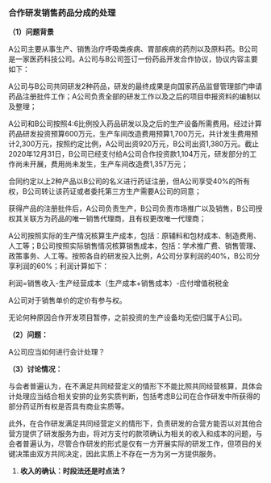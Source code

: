 ### 合作研发销售药品分成的处理

**（1）问题背景**

A公司主要从事生产、销售治疗呼吸类疾病、胃部疾病的药剂以及原料药。B公司是一家医药科技公司。A公司与B公司签订一份药品开发合作协议，协议内容主要如下：

A公司与B公司共同研发2种药品，研发的最终成果是向国家药品监督管理部门申请药品注册批件工作；A公司负责全部的研发工作以及之后的项目申报资料的编制以及整理；

A公司和B公司按照4:6比例投入药品研发以及之后的生产设备所需费用。经过计算药品研发投资预算600万元，生产车间改造费用预算1,700万元，共计发生费用预计2,300万元，按照约定比例，A公司出资920万元，B公司出资1,380万元。截止2020年12月31日，B公司已经支付给A公司合作投资款1,104万元，研发部分的工作尚未开展，费用尚未发生，生产车间改造费1,357万元；

合同约定以上2种产品以B公司的名义进行药证注册，但A公司享受40%的所有权，B公司转让该药证或者委托第三方生产需要A公司的同意；

获得产品的注册批件后，A公司负责生产，B公司负责市场推广以及销售，B公司授权其关联方为药品的唯一销售代理商，且有权更改唯一代理商；

A公司按照实际的生产情况核算生产成本，包括：原辅料和包材成本、制造费用、人工等；B公司按照实际销售情况核算销售成本，包括：学术推广费、销售管理、政策事务、人工等。按照各自的研发投入比例，A公司分享利润的40%，B公司分享利润的60%；利润计算如下：

利润=销售收入-生产经营成本（生产成本+销售成本）-应付增值税税金

A公司对于销售单价的定价有参与权。

无论何种原因合作开发项目暂停，之前投资的生产设备均无偿归属于A公司。

**（2）问题：**

A公司应当如何进行会计处理？

**（3）讨论情况：**

与会者普遍认为，在不满足共同经营定义的情形下不能比照共同经营核算，具体会计处理应当结合相关安排的业务实质判断，包括考虑B公司在合作研发中所获得的部分药证所有权是否具有商业实质等。

此外，在合作研发满足共同经营定义的情形下，负责研发的合营方能否以对其他合营方提供了研发服务为由，将对方支付的款项确认为相关的收入和成本的问题，与会者普遍认为，尽管合作研发的形式是仅有一方开展实际的研发工作，但项目的关键决策由双方共同决定，因此实质上不存在一方为另一方提供服务。

1.  **收入的确认：时段法还是时点法？**